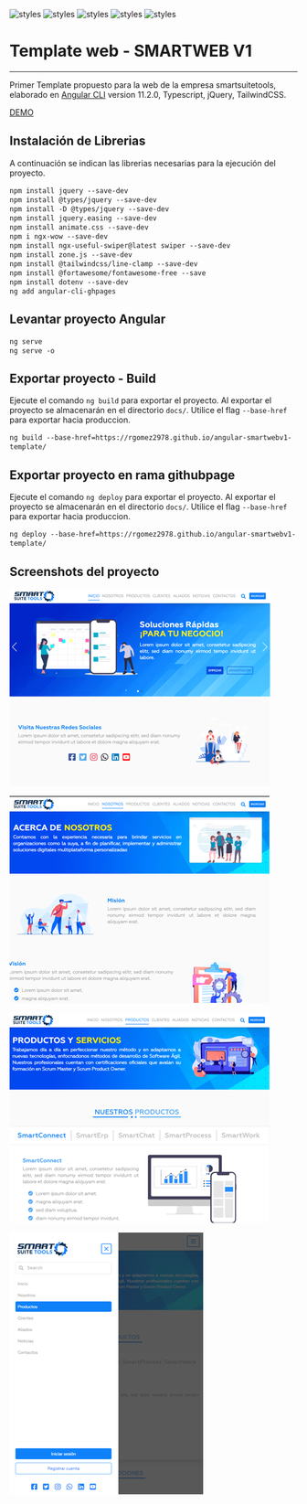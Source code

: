 ![styles](https://img.shields.io/badge/Angular-DD0031?style=for-the-badge&logo=angular&logoColor=white)
![styles](https://img.shields.io/badge/TypeScript-007ACC?style=for-the-badge&logo=typescript&logoColor=white)
![styles](https://img.shields.io/badge/Tailwind_CSS-38B2AC?style=for-the-badge&logo=tailwind-css&logoColor=white)
![styles](https://img.shields.io/badge/jQuery-0769AD?style=for-the-badge&logo=jquery&logoColor=white)
![styles](https://img.shields.io/badge/JSON-gray?style=for-the-badge&logo=json&logoColor=white)

# Template web - SMARTWEB V1
---

Primer Template propuesto para la web de la empresa smartsuitetools, elaborado en [Angular CLI](https://github.com/angular/angular-cli) version 11.2.0, Typescript, jQuery, TailwindCSS.

[DEMO](https://rgomez2978.github.io/angular-smartwebv1-template)

## Instalación de Librerias

A continuación se indican las librerias necesarias para la ejecución del proyecto.

    npm install jquery --save-dev
    npm install @types/jquery --save-dev
    npm install -D @types/jquery --save-dev
    npm install jquery.easing --save-dev
    npm install animate.css --save-dev
    npm i ngx-wow --save-dev
    npm install ngx-useful-swiper@latest swiper --save-dev
    npm install zone.js --save-dev
    npm install @tailwindcss/line-clamp --save-dev
    npm install @fortawesome/fontawesome-free --save
    npm install dotenv --save-dev
    ng add angular-cli-ghpages

## Levantar proyecto Angular

    ng serve
    ng serve -o


## Exportar proyecto - Build

Ejecute el comando `ng build` para exportar el proyecto. Al exportar el proyecto se almacenarán en el directorio `docs/`. Utilice el flag `--base-href` para exportar hacia produccion.

    ng build --base-href=https://rgomez2978.github.io/angular-smartwebv1-template/



## Exportar proyecto en rama githubpage

Ejecute el comando `ng deploy` para exportar el proyecto. Al exportar el proyecto se almacenarán en el directorio `docs/`. Utilice el flag `--base-href` para exportar hacia produccion.

    ng deploy --base-href=https://rgomez2978.github.io/angular-smartwebv1-template/



## Screenshots del proyecto


![Screenshot](./src/assets/screenshots/smartweb-v1_1.png?raw=true)

![Screenshot](./src/assets/screenshots/smartweb-v1_2.png?raw=true)

![Screenshot](./src/assets/screenshots/smartweb-v1_3.png?raw=true)

![Screenshot](./src/assets/screenshots/smartweb-v1_4.png?raw=true)


